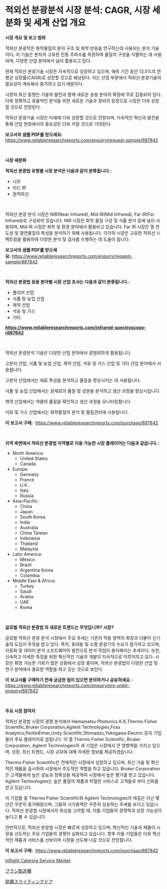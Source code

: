 <p><h1>적외선 분광분석 시장 분석: CAGR, 시장 세분화 및 세계 산업 개요</h1></p><p><strong>시장 개요 및 보고 범위</strong></p>
<p><p>적외선 분광학은 화학물질의 분자 구조 및 화학 반응을 연구하는데 사용되는 분석 기술이다. 이 기술은 분자의 고유한 진동 주파수를 측정하여 물질의 구성을 식별하는 데 사용되며, 다양한 산업 분야에서 널리 활용되고 있다.</p><p>현재 적외선 분광기술 시장은 지속적으로 성장하고 있으며, 예측 기간 동안 13.5%의 연평균 성장률(CAGR)로 성장할 것으로 예상된다. 이는 산업 부문에서 적외선 분광기술의 필요성이 계속해서 증가하고 있기 때문이다.</p><p>시장의 최신 동향은 기술의 발전과 함께 새로운 응용 분야의 확장에 주로 집중되어 있다. 더욱 정확하고 효율적인 분석을 위한 새로운 기술과 장비의 등장으로 시장은 더욱 성장할 것으로 전망된다.</p><p>적외선 분광기술 시장은 미래에 더욱 성장할 것으로 전망되며, 지속적인 혁신과 발전을 통해 산업 현장에서의 중요성은 더욱 커질 것으로 기대된다.</p></p>
<p><strong>보고서의 샘플 PDF를 받으세요:</strong> <a href="https://www.reliableresearchreports.com/enquiry/request-sample/887842">https://www.reliableresearchreports.com/enquiry/request-sample/887842</a></p>
<p>&nbsp;</p>
<p><strong>시장 세분화</strong></p>
<p><strong>적외선 분광법 유형별 시장 분석은 다음과 같이 분류됩니다.:</strong></p>
<p><ul><li>니르</li><li>미드 IR</li><li>원적외선</li></ul></p>
<p>&nbsp;</p>
<p><p>적외선 분광 분석 시장은 NIR(Near Infrared), Mid IR(Mid Infrared), Far IR(Far Infrared)로 구성되어 있습니다. NIR 시장은 화학 물질 구성 및 식품 분석 등에 널리 사용되며, Mid IR 시장은 화학 및 환경 분야에서 활용되고 있습니다. Far IR 시장은 열 전도성 및 절연물질의 특성을 분석하기 위해 사용됩니다. 각각의 시장은 고유한 적외선 스펙트럼을 활용하여 다양한 분석 및 검사를 수행하는 데 도움이 됩니다.</p></p>
<p><strong>보고서의 샘플 PDF를 받으세요:</strong>&nbsp;<a href="https://www.reliableresearchreports.com/enquiry/request-sample/887842">https://www.reliableresearchreports.com/enquiry/request-sample/887842</a></p>
<p>&nbsp;</p>
<p><strong> 적외선 분광법 응용 분야별 시장 산업 조사는 다음과 같이 분류됩니다.:</strong></p>
<p><ul><li>폴리머 산업</li><li>식품 및 농업 산업</li><li>제약 산업</li><li>석유 및 가스</li><li>기타</li></ul></p>
<p><strong><a href="https://www.reliableresearchreports.com/infrared-spectroscopy-r887842">https://www.reliableresearchreports.com/infrared-spectroscopy-r887842</a></strong></p>
<p>&nbsp;</p>
<p><p>적외선 분광분석 기술은 다양한 산업 분야에서 광범위하게 활용됩니다. </p><p>고분자 산업, 식품 및 농업 산업, 제약 산업, 석유 및 가스 산업 및 기타 산업 분야에서 사용됩니다. </p><p>고분자 산업에서는 재료 특성을 분석하고 품질을 향상시키는 데 사용됩니다. </p><p>식품 및 농업 산업에서는 원재료의 품질 및 성분을 분석하고 생산 과정을 향상시킵니다. </p><p>제약 산업에서는 약물의 품질을 확인하고 생산 과정을 모니터링합니다. </p><p>석유 및 가스 산업에서는 화학물질의 분석 및 품질관리에 사용됩니다.</p></p>
<p><strong>이 보고서 구매:</strong>&nbsp; <a href="https://www.reliableresearchreports.com/purchase/887842">https://www.reliableresearchreports.com/purchase/887842</a></p>
<p>&nbsp;</p>
<p><strong>지역 측면에서 적외선 분광법 지역별로 이용 가능한 시장 플레이어는 다음과 같습니다.:</strong></p>
<p><ul>
    <li>
        North America:
        <ul>
            <li>United States</li>
            <li>Canada</li>
        </ul>
    </li>
    <li>
        Europe:
        <ul>
            <li>Germany</li>
            <li>France</li>
            <li>U.K.</li>
            <li>Italy</li>
            <li>Russia</li>
        </ul>
    </li>
    <li>
        Asia-Pacific:
        <ul>
            <li>China</li>
            <li>Japan</li>
            <li>South Korea</li>
            <li>India</li>
            <li>Australia</li>
            <li>China Taiwan</li>
            <li>Indonesia</li>
            <li>Thailand</li>
            <li>Malaysia</li>
        </ul>
    </li>
    <li>
        Latin America:
        <ul>
            <li>Mexico</li>
            <li>Brazil</li>
            <li>Argentina Korea</li>
            <li>Colombia</li>
        </ul>
    </li>
    <li>
        Middle East & Africa:
        <ul>
            <li>Turkey</li>
            <li>Saudi</li>
            <li>Arabia</li>
            <li>UAE</li>
            <li>Korea</li>
        </ul>
    </li>
    </ul></p>
<p>&nbsp;</p>
<p><strong>글로벌 적외선 분광법 의 새로운 트렌드는 무엇입니까? 시장?</strong></p>
<p><p>글로벌 적외선 분광 분석 시장에서 주요 추세는 기존의 적용 영역의 확장과 더불어 신기술의 도입이 주목을 받고 있다. 특히, 휴대용 및 소형 분광기의 수요가 증가하고 있으며, 자동화 및 데이터 분석 소프트웨어의 발전으로 분석 작업이 용이해지는 추세이다. 또한, 신속하고 미세한 측정을 위한 혁신적인 기술의 개발이 지속적으로 이루어지고 있다. 시장은 확장 가능한 기회가 많은 상황에서 성장 중이며, 적외선 분광법이 다양한 산업 및 연구 분야에서 중요한 역할을 하고 있는 것으로 보인다.</p></p>
<p><strong>이 보고서를 구매하기 전에 궁금한 점이 있으면 문의하거나 공유하세요.</strong>- <a href="https://www.reliableresearchreports.com/enquiry/pre-order-enquiry/887842">https://www.reliableresearchreports.com/enquiry/pre-order-enquiry/887842</a></p>
<p>&nbsp;</p>
<p><strong>주요 시장 참여자</strong></p>
<p><p>적외선 분광법 시장의 경쟁 분석에서 Hamamatsu Photonics K.K,Thermo Fisher Scientific,Bruker Corporation,Agilent Technologies,Foss Analytics,PerkinElmer,Unity Scientific,Shimadzu,Yokogawa Electric 등의 기업들이 주요 플레이어로 꼽힙니다. 이 중 Thermo Fisher Scientific, Bruker Corporation, Agilent Technologies의 세 기업은 시장에서 큰 영향력을 가지고 있으며, 성장, 최신 트렌드, 시장 규모에 대해 자세한 정보를 제공하겠습니다.</p><p>Thermo Fisher Scientific은 전체적인 시장에서 성장하고 있으며, 최신 기술 및 혁신적인 제품을 출시하여 시장에서 주도적인 역할을 하고 있습니다. Bruker Corporation은 고객들에게 높은 성능과 정확성을 제공하여 시장에서 높은 평가를 받고 있습니다. Agilent Technologies는 높은 품질의 제품과 탁월한 서비스로 고객들로 부터 신뢰를 얻고 있습니다.</p><p>이 기업들 중 Thermo Fisher Scientific와 Agilent Technologies의 매출은 지난 몇 년간 꾸준히 증가해왔으며, 그들의 시가총액은 꾸준히 상승하는 추세를 보이고 있습니다. 적외선 분광법 시장에서의 위상을 고려할 때, 이들 기업들의 경쟁력과 성장 가능성이 높다고 볼 수 있습니다.</p><p>전반적으로, 적외선 분광법 시장은 빠르게 성장하고 있으며, 혁신적인 기술과 제품이 시장을 선도하는 주요 기업들의 경쟁이 심화되고 있습니다. 향후 이들 기업들은 더욱 혁신적인 제품과 서비스를 선보이며 시장을 선도해 나갈 것으로 전망됩니다.</p></p>
<p><strong>이 보고서 구매:</strong>&nbsp;&nbsp;<a href="https://www.reliableresearchreports.com/purchase/887842">https://www.reliableresearchreports.com/purchase/887842</a></p>
<p><p><a href="https://fearless-okapi-6c8.notion.site/Inflight-Catering-Service-Market-Research-Report-Reveals-The-Latest-Trends-And-Opportunities-of-this-91fdd79edfb645928d324363c48d6646">Inflight Catering Service Market</a></p><p><a href="https://medium.com/@eunawiegad2023/%E7%AD%86%E8%A3%BD%E9%80%A0%E6%A9%9F%E5%B8%82%E5%A0%B4%E5%88%86%E6%9E%90-%E3%81%9D%E3%81%AEcagr-%E5%B8%82%E5%A0%B4%E3%82%BB%E3%82%B0%E3%83%A1%E3%83%B3%E3%83%86%E3%83%BC%E3%82%B7%E3%83%A7%E3%83%B3-%E3%81%8A%E3%82%88%E3%81%B3%E4%B8%96%E7%95%8C%E7%9A%84%E3%81%AA%E6%A5%AD%E7%95%8C%E6%A6%82%E8%A6%81-802c2cf90742">ブラシ製造機</a></p><p><a href="https://medium.com/@lillianamurazik2023/%E8%80%90%E7%88%86%E6%80%A7%E3%82%B9%E3%83%A9%E3%82%A4%E3%83%87%E3%82%A3%E3%83%B3%E3%82%B0%E3%83%89%E3%82%A2%E5%B8%82%E5%A0%B4%E3%81%AE%E5%88%86%E6%9E%90-%E3%82%B0%E3%83%AD%E3%83%BC%E3%83%90%E3%83%AB%E6%A5%AD%E7%95%8C%E3%81%AE%E5%B1%95%E6%9C%9B%E3%81%A8%E4%BA%88%E6%B8%AC-2024%E5%B9%B4%E3%81%8B%E3%82%892031%E5%B9%B4%E3%81%BE%E3%81%A7-0ed7030a9a11">耐爆スライディングドア</a></p></p>